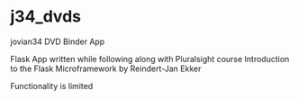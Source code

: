 # j34_dvds
jovian34 DVD Binder App

Flask App
written while following along with 
Pluralsight course 
Introduction to the Flask Microframework
by Reindert-Jan Ekker

Functionality is limited
